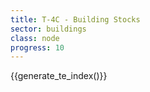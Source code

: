 ```yaml
---
title: T-4C - Building Stocks
sector: buildings
class: node
progress: 10
---
```




{{generate_te_index()}}

